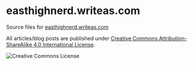 # easthighnerd.writeas.com
Source files for <a href="https://easthighnerd.writeas.com">easthighnerd.writeas.com</a>

All articles/blog posts are published under <a rel="license" href="http://creativecommons.org/licenses/by-sa/4.0/">Creative Commons Attribution-ShareAlike 4.0 International License</a>.

<img alt="Creative Commons License" style="border-width:0" src="https://i.creativecommons.org/l/by-sa/4.0/88x31.png" />